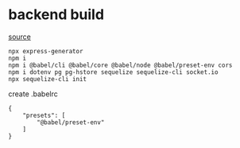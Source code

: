# backend build
[source](https://dev.to/aumayeung/how-to-build-a-chat-app-with-react-socket-io-and-express-117m)<br>
```
npx express-generator
npm i
npm i @babel/cli @babel/core @babel/node @babel/preset-env cors
npm i dotenv pg pg-hstore sequelize sequelize-cli socket.io
npx sequelize-cli init
```
create .babelrc
```
{  
    "presets": [  
        "@babel/preset-env"  
    ]  
}
```